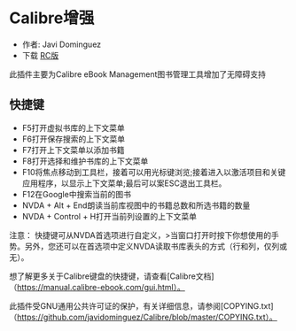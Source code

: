 # Calibre增强
* 作者: Javi Dominguez
* 下载 [RC版](https://github.com/javidominguez/Calibre/releases/download/1.0rc2/Calibre-1.0_rc2.nvda-addon) 

 此插件主要为Calibre eBook Management图书管理工具增加了无障碍支持

## 快捷键
* F5打开虚拟书库的上下文菜单
* F6打开保存搜索的上下文菜单
* F7打开上下文菜单以添加书籍
* F8打开选择和维护书库的上下文菜单
* F10将焦点移动到工具栏，接着可以用光标键浏览;接着进入以激活项目和关键应用程序，以显示上下文菜单;最后可以案ESC退出工具栏。
* F12在Google中搜索当前的图书
* NVDA + Alt + End朗读当前库视图中的书籍总数和所选书籍的数量
* NVDA + Control + H打开当前列设置的上下文菜单

注意：
快捷键可从NVDA首选项进行自定义，>当窗口打开时按下你想使用的手势。另外，您还可以在首选项中定义NVDA读取书库表头的方式（行和列，仅列或无）。

 想了解更多关于Calibre键盘的快捷键，请查看[Calibre文档]（https://manual.calibre-ebook.com/gui.html）。

  此插件受GNU通用公共许可证的保护，有关详细信息，请参阅[COPYING.txt]（https://github.com/javidominguez/Calibre/blob/master/COPYING.txt）。
